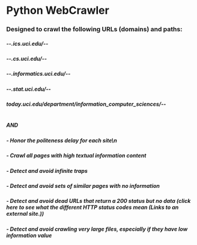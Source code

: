 # Python WebCrawler
### Designed to crawl the following URLs (domains) and paths:
##### --.ics.uci.edu/--
##### --.cs.uci.edu/--
##### --.informatics.uci.edu/--
##### --.stat.uci.edu/--
##### today.uci.edu/department/information_computer_sciences/--
#
##### AND
##### - Honor the politeness delay for each site\n
##### - Crawl all pages with high textual information content
##### - Detect and avoid infinite traps
##### - Detect and avoid sets of similar pages with no information
##### - Detect and avoid dead URLs that return a 200 status but no data (click here to see what the different HTTP status codes mean (Links to an external site.))
##### - Detect and avoid crawling very large files, especially if they have low information value
